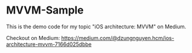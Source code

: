 # MVVM-Sample

This is the demo code for my topic "iOS architecture: MVVM" on Medium.

Checkout on Medium: https://medium.com/@dzungnguyen.hcm/ios-architecture-mvvm-7166d025dbbe
